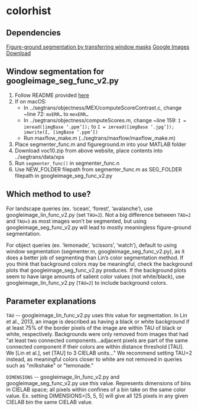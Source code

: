 # colorhist

## Dependencies
[Figure-ground segmentation by transferring window masks](http://calvin.inf.ed.ac.uk/software/figure-ground-segmentation-by-transferring-window-masks/)
[Google Images Download](https://github.com/hardikvasa/google-images-download)

## Window segmentation for googleimage_seg_func_v2.py
1. Follow README provided [here](http://calvin.inf.ed.ac.uk/software/figure-ground-segmentation-by-transferring-window-masks/)
2. If on macOS:
   - In ../segtrans/objectness/MEX/computeScoreContrast.c, change ~line 72: `mxERR…` to `mexERR…`
   - In ../segtrans/objectness/computeScores.m, change ~line 159: `I = imread([imgBase ‘.ppm’]);` to 
   `I = imread([imgBase ‘.jpg’]); imwrite(I, [imgBase ‘.ppm’])`
   - Run maxflow_make.m (../segtrans/maxflow/maxflow_make.m)
3. Place segmenter_func.m and figureground.m into your MATLAB folder
4. Download voc10.zip from above website, place contents into ../segtrans/data/xps
5. Run `segmenter_func()` in segmenter_func.n
6. Use NEW_FOLDER filepath from segmenter_func.m as SEG_FOLDER filepath in googleimage_seg_func_v2.py


## Which method to use?
   For landscape queries (ex. ‘ocean’, ‘forest’, ‘avalanche’), use googleimage_lin_func_v2.py (set `TAU=2`). Not a big difference between `TAU=2` and `TAU=3` as most images won’t be segmented, but using googleimage_seg_func_v2.py will lead to mostly meaningless figure-ground segmentation.

   For object queries (ex. ‘lemonade’, ‘scissors’, ‘watch’), default to using window segmentation (segmenter.m, googleimage_seg_func_v2.py), as it does a better job of segmenting than Lin’s color segmentation method. If you think that background colors may be meaningful, check the background plots that googleimage_seg_func_v2.py produces. If the background plots seem to have large amounts of salient color values (not white/black), use googleimage_lin_func_v2.py (`TAU=2`) to include background colors.


## Parameter explanations
   `TAU` -- googleimage_lin_func_v2.py uses this value for segmentation. In Lin et al., 2013, an image is described as having a black or white background if at least 75% of the border pixels of the image are within TAU of black or white, respectively. Backgrounds were only removed from images that had "at least two connected components...adjacent pixels are part of the same connected component if their colors are within distance threshold [TAU]. We [Lin et al.], set [TAU] to 3 CIELAB units..." We
recommend setting TAU=2 instead, as meaningful colors closer to white are not removed in queries such as "milkshake" or "lemonade."


   `DIMENSIONS` -- googleimage_lin_func_v2.py and googleimage_seg_func_v2.py use this value. Represents dimensions of bins in CIELAB space; all pixels within confines of a bin take on the same color value. Ex. setting DIMENSIONS=[5, 5, 5] will give all 125 pixels in any given CIELAB bin the same CIELAB value.

